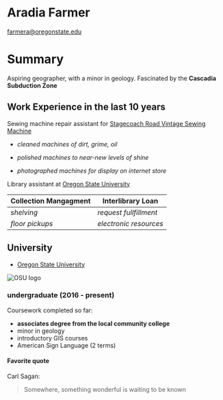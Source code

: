 # Aradia Farmer

farmera@oregonstate.edu

# Summary

Aspiring geographer, with a minor in geology. Fascinated by the **Cascadia Subduction Zone**

## Work Experience in the last 10 years

Sewing machine repair assistant for [Stagecoach Road Vintage Sewing Machine](https://www.facebook.com/StagecoachRoadSewing/) 

- *cleaned machines of dirt, grime, oil*

- *polished machines to near-new levels of shine*

- *photographed machines for display on internet store*

Library assistant at [Oregon State University](https://library.oregonstate.edu)

Collection Mangagment | Interlibrary Loan
--------------------- | ---------------------
*shelving* | *request fullfillment*
*floor pickups* | *electronic resources*

## University

* [Oregon State University](https://oregonstate.edu)

![OSU logo](http://communications.oregonstate.edu/sites/communications.oregonstate.edu/files/screen_shot_2017-04-21_at_4.23.07_pm.png)

### **undergraduate** (2016 - present)

Coursework completed so far:

- **associates degree from the local community college**
- minor in geology
- introductory GIS courses
- American Sign Language (2 terms)

#### Favorite quote
Carl Sagan:
> Somewhere, something wonderful is waiting to be known
